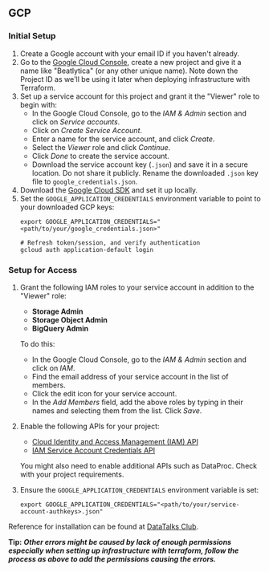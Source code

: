 ## GCP

### Initial Setup

1. Create a Google account with your email ID if you haven't already.
2. Go to the [Google Cloud Console](https://console.cloud.google.com/), create a new project and give it a name like "Beatlytica" (or any other unique name). Note down the Project ID as we'll be using it later when deploying infrastructure with Terraform.
3. Set up a service account for this project and grant it the "Viewer" role to begin with:
   * In the Google Cloud Console, go to the *IAM & Admin* section and click on *Service accounts*.
   * Click on *Create Service Account*.
   * Enter a name for the service account, and click *Create*.
   * Select the *Viewer* role and click *Continue*.
   * Click *Done* to create the service account.
   * Download the service account key (`.json`) and save it in a secure location. Do not share it publicly. Rename the downloaded `.json` key file to `google_credentials.json`.
4. Download the [Google Cloud SDK](https://cloud.google.com/sdk/docs/quickstart) and set it up locally.
5. Set the `GOOGLE_APPLICATION_CREDENTIALS` environment variable to point to your downloaded GCP keys:
   ```shell
   export GOOGLE_APPLICATION_CREDENTIALS="<path/to/your/google_credentials.json>"
   
   # Refresh token/session, and verify authentication
   gcloud auth application-default login
   ```
   
### Setup for Access

1. Grant the following IAM roles to your service account in addition to the "Viewer" role:
   * **Storage Admin**
   * **Storage Object Admin**
   * **BigQuery Admin**
   
   To do this:
   * In the Google Cloud Console, go to the *IAM & Admin* section and click on *IAM*.
   * Find the email address of your service account in the list of members.
   * Click the edit icon for your service account.
   * In the *Add Members* field, add the above roles by typing in their names and selecting them from the list. Click *Save*.
   
2. Enable the following APIs for your project:
   * [Cloud Identity and Access Management (IAM) API](https://console.cloud.google.com/apis/library/iam.googleapis.com)
   * [IAM Service Account Credentials API](https://console.cloud.google.com/apis/library/iamcredentials.googleapis.com)
   
   You might also need to enable additional APIs such as DataProc. Check with your project requirements.
   
3. Ensure the `GOOGLE_APPLICATION_CREDENTIALS` environment variable is set:
   ```shell
   export GOOGLE_APPLICATION_CREDENTIALS="<path/to/your/service-account-authkeys>.json"
   ```
   
Reference for installation can be found at [DataTalks Club](https://github.com/DataTalksClub/data-engineering-zoomcamp/blob/main/week_1_basics_n_setup/1_terraform_gcp/2_gcp_overview.md#initial-setup).

**Tip:** ***Other errors might be caused by lack of enough permissions especially when setting up infrastructure with terraform, follow the process as above to add the permissions causing the errors.***
